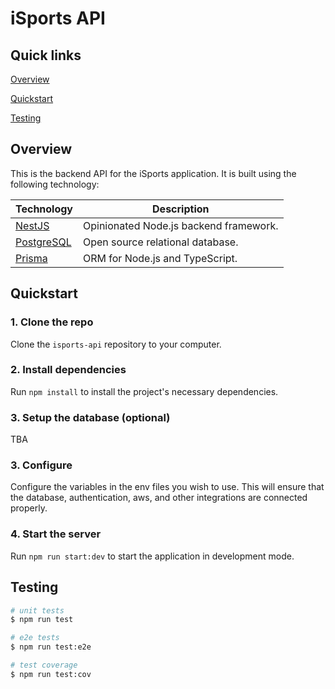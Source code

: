 # iSports API


## Quick links 

[Overview](#overview)

[Quickstart](#quickstart)

[Testing](#testing)


## Overview

This is the backend API for the iSports application. It is built using the following technology:

| Technology | Description |
| ---------- | ----------- |
| [NestJS](https://nestjs.com/) | Opinionated Node.js backend framework. |
| [PostgreSQL](https://www.postgresql.org/) | Open source relational database. |
| [Prisma](https://www.prisma.io/) | ORM for Node.js and TypeScript. |


## Quickstart

### 1. Clone the repo
Clone the `isports-api` repository to your computer.

### 2. Install dependencies
Run `npm install` to install the project's necessary dependencies.

### 3. Setup the database (optional)
TBA

### 3. Configure 
Configure the variables in the env files you wish to use. This will ensure that the database, authentication, aws, and other integrations are connected properly.

### 4. Start the server
Run `npm run start:dev` to start the application in development mode. 



## Testing

```bash
# unit tests
$ npm run test

# e2e tests
$ npm run test:e2e

# test coverage
$ npm run test:cov
```
